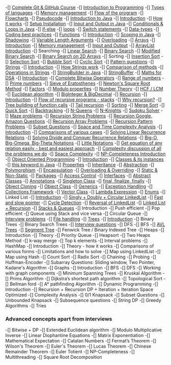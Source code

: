 -[] [Complete Git & GitHub Course](https://youtu.be/apGV9Kg7ics)
-[] [Introduction to Programming](https://youtu.be/wn49bJOYAZM)
    -[] [Types of languages](https://youtu.be/wn49bJOYAZM?t=171)
    -[] [Memory management](https://youtu.be/wn49bJOYAZM?t=1488)
-[] [Flow of the program](https://youtu.be/lhELGQAV4gg)
    -[] [Flowcharts](https://youtu.be/lhELGQAV4gg)
    -[] [Pseudocode](https://youtu.be/lhELGQAV4gg?t=715)
-[] [Introduction to Java](https://youtu.be/4EP8YzcN0hQ)
    -[] [Introduction](https://youtu.be/4EP8YzcN0hQ)
    -[] [How it works](https://youtu.be/4EP8YzcN0hQ?t=93)
    -[] [Setup Installation](https://youtu.be/4EP8YzcN0hQ?t=1486)
    -[] [Input and Output in Java](https://youtu.be/TAtrPoaJ7gc)
    -[] [Conditionals & Loops in Java](https://youtu.be/ldYLYRNaucM?t=88)
        -[] [if-else](https://youtu.be/ldYLYRNaucM?t=88)
        -[] [loops](https://youtu.be/ldYLYRNaucM?t=440)
        -[] [Switch statements](https://youtu.be/mA23x39DjbI)
    -[] [Data-types](https://youtu.be/TAtrPoaJ7gc?t=2800)
    -[] [Coding best practices](https://youtu.be/waGfV-IoOt8)
-[] [Functions](https://youtu.be/vvanI8NRlSI)
    -[] [Introduction](https://youtu.be/vvanI8NRlSI)
    -[] [Scoping in Java](https://youtu.be/vvanI8NRlSI?t=2801)
    -[] [Shadowing](https://youtu.be/vvanI8NRlSI?t=3584)
    -[] [Variable Length Arguments](https://youtu.be/vvanI8NRlSI?t=4013)
    -[] [Overloading](https://youtu.be/vvanI8NRlSI?t=4327)
-[] [Arrays](https://youtu.be/n60Dn0UsbEk)
    -[] [Introduction](https://youtu.be/n60Dn0UsbEk)
    -[] [Memory management](https://youtu.be/n60Dn0UsbEk?t=632)
    -[] [Input and Output](https://youtu.be/n60Dn0UsbEk?t=1675)
    -[] [ArrayList Introduction](https://youtu.be/n60Dn0UsbEk?t=4868)
    -[] Searching
        -[] [Linear Search](https://youtu.be/_HRA37X8N_Q)
        -[] [Binary Search](https://youtu.be/f6UU7V3szVw)
        -[] [Modified Binary Search](https://youtu.be/f6UU7V3szVw?t=2508)
        -[] [Binary Search on 2D Arrays](https://www.youtube.com/watch?v=enI_KyGLYPo)
    -[] Sorting
        -[] [Insertion Sort](https://youtu.be/By_5-RRqVeE)
        -[] [Selection Sort](https://youtu.be/Nd4SCCIHFWk)
        -[] [Bubble Sort](https://youtu.be/F5MZyqRp_IM)
        -[] [Cyclic Sort](https://youtu.be/JfinxytTYFQ)
-[] [Pattern questions](https://youtu.be/lsOOs5J8ycw)
-[] [Strings](https://www.youtube.com/watch?v=zL1DPZ0Ovlo)
    -[] [Introduction](https://www.youtube.com/watch?v=zL1DPZ0Ovlo)
    -[] [How Strings work](https://youtu.be/zL1DPZ0Ovlo?t=216)
    -[] [Comparison of methods](https://youtu.be/zL1DPZ0Ovlo?t=977)
    -[] [Operations in Strings](https://youtu.be/zL1DPZ0Ovlo?t=1681)
    -[] [StringBuilder in Java](https://youtu.be/zL1DPZ0Ovlo?t=4199)
    -[] [StringBuffer](https://www.youtube.com/watch?v=YFZai3fPUQI)
-[] [Maths for DSA](https://youtu.be/fzip9Aml6og)
    -[] [Introduction](https://youtu.be/fzip9Aml6og?t=20)
    -[] [Complete Bitwise Operators](https://youtu.be/fzip9Aml6og?t=95)
    -[] [Range of numbers](https://youtu.be/fzip9Aml6og?t=4169)
    -[] [Prime numbers](https://youtu.be/lmSpZ0bjCyQ?t=57)
    -[] [Sieve of Eratosthenes](https://youtu.be/lmSpZ0bjCyQ?t=850)
    -[] [Newton's Square Root Method](https://youtu.be/lmSpZ0bjCyQ?t=1989)
    -[] [Factors](https://youtu.be/lmSpZ0bjCyQ?t=3004)
    -[] [Modulo properties](https://youtu.be/lmSpZ0bjCyQ?t=3980)
    -[] [Number Theory](https://youtu.be/lmSpZ0bjCyQ?t=4405)
    -[] [HCF / LCM](https://youtu.be/lmSpZ0bjCyQ?t=5110)
    -[] [Euclidean algorithm](https://youtu.be/lmSpZ0bjCyQ?t=5520)
    -[] [BigInteger & BigDecimal](https://www.youtube.com/watch?v=lHtoypC-4Ps)
-[] [Recursion](https://www.youtube.com/playlist?list=PL9gnSGHSqcnp39cTyB1dTZ2pJ04Xmdrod)
    -[] [Introduction](https://youtu.be/M2uO2nMT0Bk)
    -[] [Flow of recursive programs - stacks](https://youtu.be/M2uO2nMT0Bk?t=2124)
    -[] [Why recursion?](https://youtu.be/M2uO2nMT0Bk?t=2708)
    -[] [Tree building of function calls](https://youtu.be/M2uO2nMT0Bk?t=3033)
    -[] [Tail recursion](https://youtu.be/M2uO2nMT0Bk?t=4308)
    -[] [Sorting](https://www.youtube.com/playlist?list=PL9gnSGHSqcnq-9CXLt9DsInytRMLoyZQ_)
        -[] [Merge Sort](https://youtu.be/iKGAgWdgoRk)
        -[] [Quick Sort](https://www.youtube.com/watch?v=Z8svOqamag8&list=PL9gnSGHSqcnr_DxHsP7AW9ftq0AtAyYqJ&index=27)
    -[] [Backtracking](https://youtu.be/zg5v2rlV1tM)
        -[] [N-Queens](https://youtu.be/nC1rbW2YSz0)
        -[] [N-Knights](https://youtu.be/nC1rbW2YSz0?t=2342)
        -[] [Sudoku Solver](https://youtu.be/nC1rbW2YSz0?t=3190)
        -[] [Maze problems](https://www.youtube.com/watch?v=zg5v2rlV1tM)
    -[] [Recursion String Problems](https://youtu.be/gdifkIwCJyg)
    -[] [Recursion Google, Amazon Questions](https://youtu.be/9ByWqPzfXDU)
    -[] [Recursion Array Problems](https://youtu.be/sTdiMLom00U)
    -[] [Recursion Pattern Problems](https://youtu.be/ymgnIIclCF0)
    -[] [Subset Questions](https://youtu.be/9ByWqPzfXDU)
-[] [Space and Time Complexity Analysis](https://youtu.be/mV3wrLBbuuE)
    -[] [Introduction](https://youtu.be/mV3wrLBbuuE)
    -[] [Comparisons of various cases](https://youtu.be/mV3wrLBbuuE?t=1039)
    -[] [Solving Linear Recurrence Relations](https://youtu.be/mV3wrLBbuuE?t=6252)
    -[] [Solving Divide and Conquer Recurrence Relations](https://youtu.be/mV3wrLBbuuE?t=4609)
    -[] [Big-O, Big-Omega, Big-Theta Notations](https://youtu.be/mV3wrLBbuuE?t=2271)
    -[] [Little Notations](https://youtu.be/mV3wrLBbuuE?t=2960)
    -[] [Get equation of any relation easily - best and easiest approach](https://youtu.be/mV3wrLBbuuE?t=8189)
    -[] [Complexity discussion of all the problems we do](https://youtu.be/mV3wrLBbuuE?t=3866)
    -[] [Space Complexity](https://youtu.be/mV3wrLBbuuE?t=3330)
    -[] [NP-Completeness Introduction](https://youtu.be/mV3wrLBbuuE?t=8695)
-[] [Object Oriented Programming](https://www.youtube.com/playlist?list=PL9gnSGHSqcno1G3XjUbwzXHL8_EttOuKk)
    -[] [Introduction](https://www.youtube.com/watch?v=BSVKUk58K6U)
    -[] [Classes & its instances](https://youtu.be/BSVKUk58K6U?t=467)
    -[] [this keyword in Java](https://youtu.be/BSVKUk58K6U?t=3380)
    -[] [Properties](https://www.youtube.com/watch?v=46T2wD3IuhM)
        -[] [Inheritance](https://youtu.be/46T2wD3IuhM?t=146)
        -[] [Abstraction](https://youtu.be/46T2wD3IuhM?t=7102)
        -[] [Polymorphism](https://youtu.be/46T2wD3IuhM?t=4226)
        -[] [Encapsulation](https://youtu.be/46T2wD3IuhM?t=7022)
    -[] [Overloading & Overriding](https://youtu.be/46T2wD3IuhM?t=4834)
    -[] [Static & Non-Static](https://youtu.be/_Ya6CN13t8k?t=1137)
    -[] [Packages](https://youtu.be/_Ya6CN13t8k?t=182)
    -[] [Access Control](https://youtu.be/W145DXs8fFg)
    -[] [Interfaces](https://youtu.be/rgHZa7-Dibg?t=1510)
    -[] [Abstract Classes](https://youtu.be/rgHZa7-Dibg?t=68)
    -[] [Annotations](https://youtu.be/rgHZa7-Dibg?t=3438)
    -[] [Singleton Class](https://youtu.be/_Ya6CN13t8k?t=4240) 
    -[] [final, finalize, finally](https://youtu.be/46T2wD3IuhM?t=6317)
    -[] [Object Cloning](https://youtu.be/OY2lPr8h93U?t=4352)
    -[] [Object Class](https://youtu.be/W145DXs8fFg?t=1943)
    -[] [Generics](https://www.youtube.com/watch?v=OY2lPr8h93U)
    -[] [Exception Handling](https://youtu.be/OY2lPr8h93U?t=3405)
    -[] [Collections Framework](https://youtu.be/9ogGan-R1pc?t=49)
    -[] [Vector Class](https://youtu.be/9ogGan-R1pc?t=668)
    -[] [Lambda Expression](https://youtu.be/OY2lPr8h93U?t=2894) 
    -[] [Enums](https://youtu.be/9ogGan-R1pc?t=909)
-[] Linked List
    -[] [Introduction](https://youtu.be/58YbpRDc4yw)
    -[] [Singly + Doubly + Circular LinkedList](https://youtu.be/58YbpRDc4yw)
    -[] [Fast and slow pointer](https://youtu.be/70tx7KcMROc)
    -[] [Cycle Detection](https://youtu.be/70tx7KcMROc)
    -[] [Reversal of LinkedList](https://youtu.be/70tx7KcMROc)
    -[] [Linked List + Recursion](https://youtu.be/70tx7KcMROc)
-[] [Stacks & Queues](https://www.youtube.com/watch?v=rHQI4mrJ3cg)
    -[] Introduction
    -[] Push efficient
    -[] Pop efficient
    -[] Queue using Stack and vice versa
    -[] Circular Queue
    -[] [Interview problems](https://www.youtube.com/watch?v=S9LUYztYLu4)
-[] [File handling](https://www.youtube.com/watch?v=b35mlSPOlJg)
-[] [Trees](https://www.youtube.com/playlist?list=PL9gnSGHSqcnqfctdbCQKaw5oZ9Up2cmsq)
    -[] [Introduction](https://www.youtube.com/watch?v=4s1Tcvm00pA)
      -[] Binary Trees
      -[] Binary Search Trees
    -[] [Interview questions](https://www.youtube.com/watch?v=9D-vP-jcc-Y)
      -[] DFS
      -[] BFS
    -[] [AVL Trees](https://www.youtube.com/watch?v=CVA85JuJEn0)
    -[] [Segment Tree](https://www.youtube.com/watch?v=ciHThtTVNto)
    -[] Fenwick Tree / Binary Indexed Tree
-[] Heaps
    -[] Introduction
    -[] Theory
    -[] Priority Queue
    -[] Heapsort
    -[] Two Heaps Method
    -[] k-way merge
    -[] Top k elements
    -[] Interval problems
-[] HashMap
    -[] Introduction
    -[] Theory - how it works
    -[] Comparisons of various forms
    -[] Limitations and how to solve
    -[] Map using LinkedList
    -[] Map using Hash
    -[] Count Sort
    -[] Radix Sort
    -[] Chaining
    -[] Probing
    -[] Huffman-Encoder
-[] Subarray Questions: Sliding window, Two Pointer, Kadane's Algorithm
-[] Graphs
    -[] Introduction
    -[] BFS
    -[] DFS
    -[] Working with graph components
    -[] Minimum Spanning Trees
    -[] Kruskal Algorithm
    -[] Prims Algorithm
    -[] Dijkstra’s shortest path algorithm
    -[] Topological Sort
    -[] Bellman ford
    -[] A* pathfinding Algorithm
-[] Dynamic Programming
    -[] Introduction
    -[] Recursion + Recursion DP + Iteration + Iteration Space Optimized
    -[] Complexity Analysis
    -[] 0/1 Knapsack
    -[] Subset Questions
    -[] Unbounded Knapsack
    -[] Subsequence questions
    -[] String DP
-[] Greedy Algorithms
-[] Tries

### Advanced concepts apart from interviews 
-[] Bitwise + DP
-[] Extended Euclidean algorithm
-[] Modulo Multiplicative Inverse
-[] Linear Diophantine Equations
-[] Matrix Exponentiation
-[] Mathematical Expectation
-[] Catalan Numbers
-[] Fermat’s Theorem
-[] Wilson's Theorem
-[] Euler's Theorem
-[] Lucas Theorem
-[] Chinese Remainder Theorem
-[] Euler Totient
-[] NP-Completeness
-[] Multithreading
-[] Square Root Decomposition
